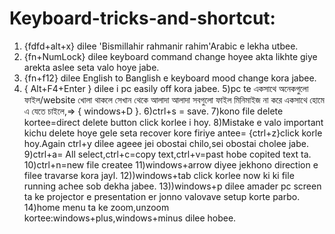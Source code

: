 # Keyboard-tricks-and-shortcut:
1) {fdfd+alt+x} dilee 'Bismillahir rahmanir rahim'Arabic e lekha utbee.
2) {fn+NumLock} dilee keyboard command change hoyee akta likhte giye arekta aslee seta valo hoye jabe.
3) {fn+f12} dilee English to Banglish e keyboard mood change kora jabee.
4) { Alt+F4+Enter } dilee i pc easily off kora jabee.
5)pc te একসাথে অনেকগুলো ফাইল/website খোলা থাকলে সেখান থেকে আলাদা আলাদা সবগুলো ফাইল মিনিমাইজ না করে একসাথে হোমে এ যেতে চাইলে,=> { windows+D }.
6)ctrl+s = save.
7)kono file delete kortee=direct delete button click korlee i hoy.
8)Mistake e valo important kichu delete hoye gele seta recover kore firiye antee= {ctrl+z}click korle hoy.Again ctrl+y dilee ageee jei obostai chilo,sei obostai cholee jabe.
9)ctrl+a= All select,ctrl+c=copy text,ctrl+v=past hobe copited text ta.
10)ctrl+n=new file createe
11)windows+arrow diyee jekhono direction e filee travarse kora jayl.
12))windows+tab click korlee now ki ki file running achee sob dekha jabee.
13))windows+p dilee amader pc screen ta ke projector e presentation er jonno valovave setup korte parbo.
14)home menu ta ke zoom,unzoom kortee:windows+plus,windows+minus dilee hobee.


